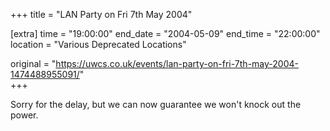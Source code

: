 +++
title = "LAN Party on Fri 7th May 2004"

[extra]
time = "19:00:00"
end_date = "2004-05-09"
end_time = "22:00:00"
location = "Various Deprecated Locations"

original = "https://uwcs.co.uk/events/lan-party-on-fri-7th-may-2004-1474488955091/"    
+++

Sorry for the delay, but we can now guarantee we won't knock out the power.

